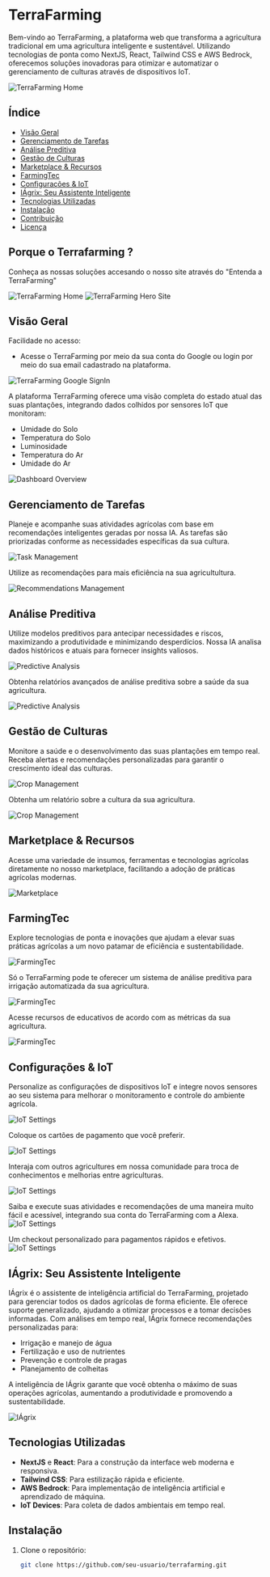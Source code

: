 # TerraFarming

Bem-vindo ao TerraFarming, a plataforma web que transforma a agricultura tradicional em uma agricultura inteligente e sustentável. Utilizando tecnologias de ponta como NextJS, React, Tailwind CSS e AWS Bedrock, oferecemos soluções inovadoras para otimizar e automatizar o gerenciamento de culturas através de dispositivos IoT.

![TerraFarming Home](terrafarming/hero-site.png)

## Índice

- [Visão Geral](#visão-geral)
- [Gerenciamento de Tarefas](#gerenciamento-de-tarefas)
- [Análise Preditiva](#análise-preditiva)
- [Gestão de Culturas](#gestão-de-culturas)
- [Marketplace & Recursos](#marketplace-recursos)
- [FarmingTec](#farmingtec)
- [Configurações & IoT](#configurações-iot)
- [IÁgrix: Seu Assistente Inteligente](#iágrix-seu-assistente-inteligente)
- [Tecnologias Utilizadas](#tecnologias-utilizadas)
- [Instalação](#instalação)
- [Contribuição](#contribuição)
- [Licença](#licença)

## Porque o Terrafarming ?
Conheça as nossas soluções accesando o nosso site através do "Entenda a TerraFarming"

![TerraFarming Home](terrafarming/homepage.png)
![TerraFarming Hero Site](terrafarming/hero-site.png)

## Visão Geral

Facilidade no acesso: 
- Acesse o TerraFarming por meio da sua conta do Google ou login por meio do sua email cadastrado na plataforma.

![TerraFarming Google SignIn](terrafarming/signin-google-platform.png)

A plataforma TerraFarming oferece uma visão completa do estado atual das suas plantações, integrando dados colhidos por sensores IoT que monitoram:

- Umidade do Solo
- Temperatura do Solo
- Luminosidade
- Temperatura do Ar
- Umidade do Ar

![Dashboard Overview](terrafarming/overview-platform.png)

## Gerenciamento de Tarefas

Planeje e acompanhe suas atividades agrícolas com base em recomendações inteligentes geradas por nossa IA. As tarefas são priorizadas conforme as necessidades específicas da sua cultura.

![Task Management](terrafarming/tasks-management-platform.png)

Utilize as recomendações para mais eficiência na sua agricultultura.

![Recommendations Management](terrafarming/recommendations-management-platform.png)

## Análise Preditiva

Utilize modelos preditivos para antecipar necessidades e riscos, maximizando a produtividade e minimizando desperdícios. Nossa IA analisa dados históricos e atuais para fornecer insights valiosos.

![Predictive Analysis](terrafarming/predictive-analysis-platform.png)

Obtenha relatórios avançados de análise preditiva sobre a saúde da sua agricultura.

![Predictive Analysis](terrafarming/predictive-analysis-report-platform.png)

## Gestão de Culturas

Monitore a saúde e o desenvolvimento das suas plantações em tempo real. Receba alertas e recomendações personalizadas para garantir o crescimento ideal das culturas.

![Crop Management](terrafarming/crop-management-platform.png)

Obtenha um relatório sobre a cultura da sua agricultura.

![Crop Management](terrafarming/crop-management-report-platform.png)

## Marketplace & Recursos

Acesse uma variedade de insumos, ferramentas e tecnologias agrícolas diretamente no nosso marketplace, facilitando a adoção de práticas agrícolas modernas.

![Marketplace](terrafarming/marketplace-resources-platform.png)

## FarmingTec

Explore tecnologias de ponta e inovações que ajudam a elevar suas práticas agrícolas a um novo patamar de eficiência e sustentabilidade.

![FarmingTec](terrafarming/farmingtec-platform.png)

Só o TerraFarming pode te oferecer um sistema de análise preditiva para irrigação automatizada da sua agricultura.

![FarmingTec](terrafarming/irrigation-system-platform.png)

Acesse recursos de educativos de acordo com as métricas da sua agricultura.

![FarmingTec](terrafarming/farmingtec-report-platform.png)

## Configurações & IoT

Personalize as configurações de dispositivos IoT e integre novos sensores ao seu sistema para melhorar o monitoramento e controle do ambiente agrícola.

![IoT Settings](terrafarming/iot-settings-platform.png)

Coloque os cartões de pagamento que você preferir.

![IoT Settings](terrafarming/payment-methods-platform.png)

Interaja com outros agricultures em nossa comunidade para troca de conhecimentos e melhorias entre agriculturas.

![IoT Settings](terrafarming/community-farming-platform.png)

Saiba e execute suas atividades e recomendações de uma maneira muito fácil e acessível, integrando sua conta do TerraFarming com a Alexa.
![IoT Settings](terrafarming/alexa-integration-platform.png)

Um checkout personalizado para pagamentos rápidos e efetivos.
![IoT Settings](terrafarming/chdckout-platform.png)

## IÁgrix: Seu Assistente Inteligente

IÁgrix é o assistente de inteligência artificial do TerraFarming, projetado para gerenciar todos os dados agrícolas de forma eficiente. Ele oferece suporte generalizado, ajudando a otimizar processos e a tomar decisões informadas. Com análises em tempo real, IÁgrix fornece recomendações personalizadas para:

- Irrigação e manejo de água
- Fertilização e uso de nutrientes
- Prevenção e controle de pragas
- Planejamento de colheitas

A inteligência de IÁgrix garante que você obtenha o máximo de suas operações agrícolas, aumentando a produtividade e promovendo a sustentabilidade.

![IÁgrix](terrafarming/iagrix-platform.png)

## Tecnologias Utilizadas

- **NextJS** e **React**: Para a construção da interface web moderna e responsiva.
- **Tailwind CSS**: Para estilização rápida e eficiente.
- **AWS Bedrock**: Para implementação de inteligência artificial e aprendizado de máquina.
- **IoT Devices**: Para coleta de dados ambientais em tempo real.

## Instalação

1. Clone o repositório:

   ```bash
   git clone https://github.com/seu-usuario/terrafarming.git